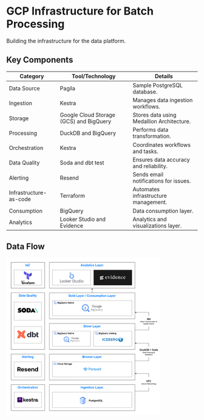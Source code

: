# GCP Infrastructure for Batch Processing

Building the infrastructure for the data platform.

## Key Components

| **Category**           | **Tool/Technology**                     | **Details**                               |
|------------------------|-----------------------------------------|-------------------------------------------|
| Data Source            | Pagila                                  | Sample PostgreSQL database.               |
| Ingestion              | Kestra                                  | Manages data ingestion workflows.         |
| Storage                | Google Cloud Storage (GCS) and BigQuery | Stores data using Medallion Architecture. |
| Processing             | DuckDB and BigQuery                     | Performs data transformation.             |
| Orchestration          | Kestra                                  | Coordinates workflows and tasks.          |
| Data Quality           | Soda and dbt test                       | Ensures data accuracy and reliability.    |
| Alerting               | Resend                                  | Sends email notifications for issues.     |
| Infrastructure-as-code | Terraform                               | Automates infrastructure management.      |
| Consumption            | BigQuery                                | Data consumption layer.                   |
| Analytics              | Looker Studio and Evidence              | Analytics and visualizations layer.       |

## Data Flow

<img src="images/gcp-batch-diagram.png" width=80% height=80%>
